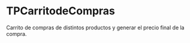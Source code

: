 # TPCarritodeCompras
Carrito de compras de distintos productos y generar el precio final de la compra.
